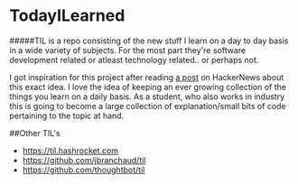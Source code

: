 TodayILearned
=============
#####TIL is a repo consisting of the new stuff I learn on a day to day basis in a wide variety of subjects. For the most part they're software development related or atleast technology related.. or perhaps not. 

I got inspiration for this project after reading [a post](https://news.ycombinator.com/item?id=11068902) on HackerNews about this exact idea. I love the idea of keeping an ever growing collection of the things you learn on a daily basis. As a student, who also works in industry this is going to become a large collection of explanation/small bits of code pertaining to the topic at hand. 


##Other TIL's
- https://til.hashrocket.com
- https://github.com/jbranchaud/til
- https://github.com/thoughtbot/til
